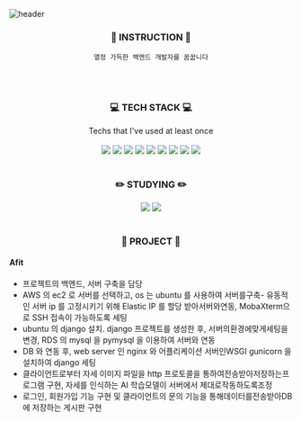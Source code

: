 ![header](https://capsule-render.vercel.app/api?type=waving&color=auto&height=300&section=header&text=최유정&fontSize=42)

<div align=center>


### :mag_right: INSTRUCTION :mag_right:
    열정 가득한 백엔드 개발자를 꿈꿉니다

<br/><br/>
### :computer: TECH STACK :computer:
Techs that I've used at least once<br/><br/>
<img src="https://img.shields.io/badge/Java-007396?style=flat-square&logo=Java&logoColor=white"/> <img src="https://img.shields.io/badge/Python-3766AB?style=flat-square&logo=Python&logoColor=white"/> <img src="https://img.shields.io/badge/Django-092E20?style=flat-square&logo=Django&logoColor=white"/> <img src="https://img.shields.io/badge/MySQL-4479A1?style=flat-square&logo=MySQL&logoColor=white"/> <img src="https://img.shields.io/badge/Ubuntu-E95420?style=flat-square&logo=Ubuntu&logoColor=white"/>
<img src="https://img.shields.io/badge/NGINX-009639?style=flat-square&logo=NGINX&logoColor=white"/> <img src="https://img.shields.io/badge/aws-232F3E?style=flat-square&logo=Amazon AWS&logoColor=white"/> <img src="https://img.shields.io/badge/C++-00599C?style=flat-square&logo=C++&logoColor=white"/> <img src="https://img.shields.io/badge/C-A8B9CC?style=flat-square&logo=C&logoColor=white"/>
<br/><br/>
    
### :pencil2: STUDYING :pencil2:
<img src="https://img.shields.io/badge/Java-007396?style=flat-square&logo=Java&logoColor=white"/> <img src="https://img.shields.io/badge/Spring Boot-6DB33F?style=flat-square&logo=Spring Boot&logoColor=white"/>
<br/><br/>
    
### :floppy_disk: PROJECT :floppy_disk:

</div>

#### Afit
  - 프로젝트의 백엔드, 서버 구축을 담당
  - AWS 의 ec2 로 서버를 선택하고, os 는 ubuntu 를 사용하여 서버를구축- 유동적인 서버 ip 를 고정시키기 위해 Elastic IP 를 할당 받아서버와연동, MobaXterm으로 SSH 접속이 가능하도록 세팅
  - ubuntu 의 django 설치. django 프로젝트를 생성한 후, 서버의환경에맞게세팅을변경, RDS 의 mysql 을 pymysql 을 이용하여 서버와 연동
  - DB 와 연동 후, web server 인 nginx 와 어플리케이션 서버인WSGI gunicorn 을설치하여 django 세팅
  - 클라이언트로부터 자세 이미지 파일을 http 프로토콜을 통하여전송받아저장하는프로그램 구현, 자세를 인식하는 AI 학습모델이 서버에서 제대로작동하도록조정
  - 로그인, 회원가입 기능 구현 및 클라이언트의 문의 기능을 통해데이터를전송받아DB에 저장하는 게시판 구현

